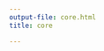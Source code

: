 ```yaml
---
output-file: core.html
title: core

---
```




<!-- WARNING: THIS FILE WAS AUTOGENERATED! DO NOT EDIT! -->

